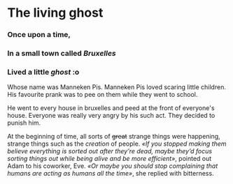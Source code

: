 # The living ghost

### Once upon a time, 
### In a small town called _Bruxelles_ 
### Lived a little *ghost* :o

Whose name was Manneken Pis.
Manneken Pis loved scaring little children.
His favourite prank was to pee on them while they went to school.


He went to every house in bruxelles and peed at the front of everyone's house.
Everyone was really very angry by his such act.
They decided to punish him.

At the beginning of time, all sorts of ~~great~~ strange things were happening, 
strange things such as the *creation* of people. 
*«If you stopped making them believe everything is sorted out after they’re dead, 
maybe they’d focus sorting things out while being alive and be more efficient»*, 
pointed out Adam to his coworker, Eve. 
*«Or maybe you should stop complaining that humans are acting as humans all the time»*, 
she replied with bitterness. 

